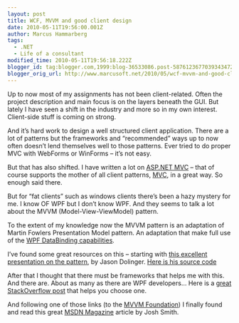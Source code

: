 ```yaml
---
layout: post
title: WCF, MVVM and good client design
date: 2010-05-11T19:56:00.001Z
author: Marcus Hammarberg
tags:
  - .NET
  - Life of a consultant
modified_time: 2010-05-11T19:56:18.222Z
blogger_id: tag:blogger.com,1999:blog-36533086.post-5876123677039343472'
blogger_orig_url: http://www.marcusoft.net/2010/05/wcf-mvvm-and-good-client-design.html
---
```




Up to now most of my assignments has not been client-related. Often the
project description and main focus is on the layers beneath the GUI. But
lately I have seen a shift in the industry and more so in my own
interest. Client-side stuff is coming on strong.

And it’s hard work to design a well structured client application. There
are a lot of patterns but the frameworks and “recommended” ways up to
now often doesn’t lend themselves well to those patterns. Ever tried to
do proper MVC with WebForms or WinForms – it’s not easy.

But that has also shifted. I have written a lot on
<a href="http://www.asp.net/mVC/" target="_blank">ASP.NET MVC</a> – that
of course supports the mother of all client patterns, <a
href="http://en.wikipedia.org/wiki/Model%E2%80%93view%E2%80%93controller"
target="_blank">MVC</a>, in a great way. So enough said there.

But for “fat clients” such as windows clients there’s been a hazy
mystery for me. I know OF WPF but I don’t know WPF. And they seems to
talk a lot about the MVVM (Model-View-ViewModel) pattern.

To the extent of my knowledge now the MVVM pattern is an adaptation of
Martin Fowlers Presentation Model pattern. An adaptation that make full
use of the
<a href="http://msdn.microsoft.com/en-us/library/ms750612.aspx"
target="_blank">WPF DataBinding capabilities</a>.

I’ve found some great resources on this – starting with
<a href="http://blog.lab49.com/archives/2650" target="_blank">this
excellent presentation on the pattern</a>, by Jason Dolinger.
<a href="http://www.lab49.com/files/MVVM.Demo.sln.zip"
target="_blank">Here is his source code</a>

After that I thought that there must be frameworks that helps me with
this. And there are. About as many as there are WPF developers… Here is
a <a
href="http://stackoverflow.com/questions/1409553/what-framework-for-mvvm-should-i-use"
target="_blank">great StackOverflow post</a> that helps you choose one.

And following one of those links (to the
<a href="http://mvvmfoundation.codeplex.com/" target="_blank">MVVM
Foundation</a>) I finally found and read this great
<a href="http://msdn.microsoft.com/en-us/magazine/dd419663.aspx"
target="_blank">MSDN Magazine</a> article by Josh Smith.
